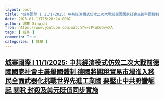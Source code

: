 ```yaml
---
layout: post
title: "城寨國際 I 11/1/2025: 中共經濟模式仿效二次大戰前德國國家社會主義舉國體制 德國將關稅貿易市場進入移民全面武器化挑戰世界先進工業國 要壓止中共野蠻崛起 關稅 封殺及美元貶值同步實施"
date: 2025-01-11T15:28:24.000Z
author: 城寨 Singjai
from: https://www.youtube.com/watch?v=zPvuC6OvvXA
tags: [ 城寨 ]
comments: True
categories: [ 城寨 ]
---
```

<!--1736609304000-->
[城寨國際 I 11/1/2025: 中共經濟模式仿效二次大戰前德國國家社會主義舉國體制 德國將關稅貿易市場進入移民全面武器化挑戰世界先進工業國 要壓止中共野蠻崛起 關稅 封殺及美元貶值同步實施](https://www.youtube.com/watch?v=zPvuC6OvvXA)
------

<div>

</div>
